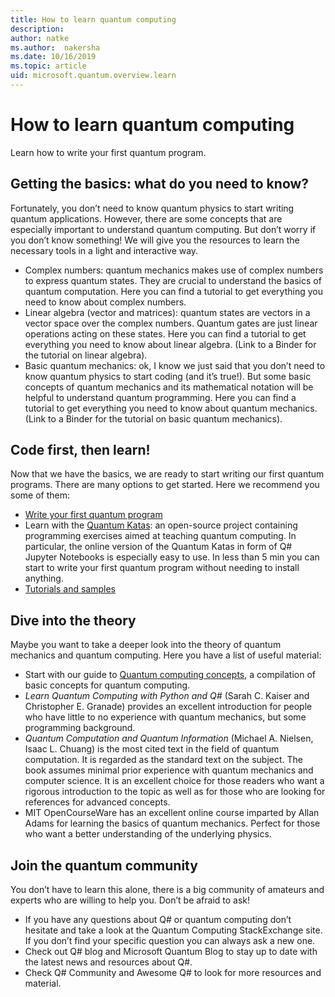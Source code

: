```yaml
---
title: How to learn quantum computing
description: 
author: natke
ms.author:  nakersha
ms.date: 10/16/2019
ms.topic: article
uid: microsoft.quantum.overview.learn
---
```


# How to learn quantum computing

Learn how to write your first quantum program.

## Getting the basics: what do you need to know?

Fortunately, you don’t need to know quantum physics to start writing quantum applications. However, there are some concepts that are especially important to understand quantum computing. But don’t worry if you don’t know something! We will give you the resources to learn the necessary tools in a light and interactive way.

* Complex numbers: quantum mechanics makes use of complex numbers to express quantum states. They are crucial to understand the basics of quantum computation. Here you can find a tutorial to get everything you need to know about complex numbers.
* Linear algebra (vector and matrices): quantum states are vectors in a vector space over the complex numbers. Quantum gates are just linear operations acting on these states. Here you can find a tutorial to get everything you need to know about linear algebra. (Link to a Binder for the tutorial on linear algebra).
* Basic quantum mechanics: ok, I know we just said that you don’t need to know quantum physics to start coding (and it’s true!). But some basic concepts of quantum mechanics and its mathematical notation will be helpful to understand quantum programming. Here you can find a tutorial to get everything you need to know about quantum mechanics. (Link to a Binder for the tutorial on basic quantum mechanics).

## Code first, then learn!

Now that we have the basics, we are ready to start writing our first quantum programs. There are many options to get started. Here we recommend you some of them:

* [Write your first quantum program](xref:microsoft.quantum.write-program)
* Learn with the [Quantum Katas](https://github.com/microsoft/QuantumKatas): an open-source project containing programming exercises aimed at teaching quantum computing. In particular, the online version of the Quantum Katas in form of Q# Jupyter Notebooks is especially easy to use. In less than 5 min you can start to write your first quantum program without needing to install anything.
* [Tutorials and samples]()

## Dive into the theory

Maybe you want to take a deeper look into the theory of quantum mechanics and quantum computing. Here you have a list of useful material:

* Start with our guide to [Quantum computing concepts](xref:microsoft.quantum.concepts), a compilation of basic concepts for quantum computing.
* _Learn Quantum Computing with Python and Q#_ (Sarah C. Kaiser and Christopher E. Granade) provides an excellent introduction for people who have little to no experience with quantum mechanics, but some programming background.
* _Quantum Computation and Quantum Information_ (Michael A. Nielsen, Isaac L. Chuang) is the most cited text in the field of quantum computation. It is regarded as the standard text on the subject. The book assumes minimal prior experience with quantum mechanics and computer science. It is an excellent choice for those readers who want a rigorous introduction to the topic as well as for those who are looking for references for advanced concepts.
* MIT OpenCourseWare has an excellent online course imparted by Allan Adams for learning the basics of quantum mechanics. Perfect for those who want a better understanding of the underlying physics.

## Join the quantum community

You don’t have to learn this alone, there is a big community of amateurs and experts who are willing to help you. Don’t be afraid to ask!

* If you have any questions about Q# or quantum computing don’t hesitate and take a look at the Quantum Computing StackExchange site. If you don’t find your specific question you can always ask a new one. 
* Check out Q# blog and Microsoft Quantum Blog to stay up to date with the latest news and resources about Q#.
* Check Q# Community and Awesome Q# to look for more resources and material.
